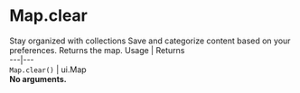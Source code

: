  
#  Map.clear
Stay organized with collections  Save and categorize content based on your preferences. 
Returns the map.
Usage | Returns  
---|---  
`Map.clear()` | ui.Map  
**No arguments.**
